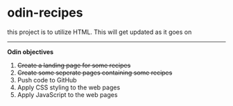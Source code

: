 # odin-recipes

this project is to utilize HTML. This will get updated as it goes on

---

**Odin objectives**

1. ~~Create a landing page for some recipes~~
1. ~~Create some seperate pages containing some recipes~~
1. Push code to GitHub
1. Apply CSS styling to the web pages
1. Apply JavaScript to the web pages